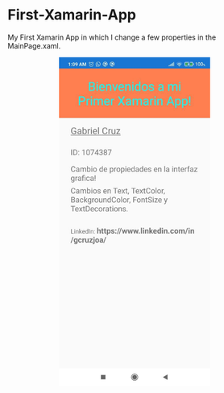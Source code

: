 # First-Xamarin-App
My First Xamarin App in which I change a few properties in the MainPage.xaml.
<p align="center">
<img width="300" height:"700" src="FirstXamarinApp.jpg" title="Captura"/>
</p>
